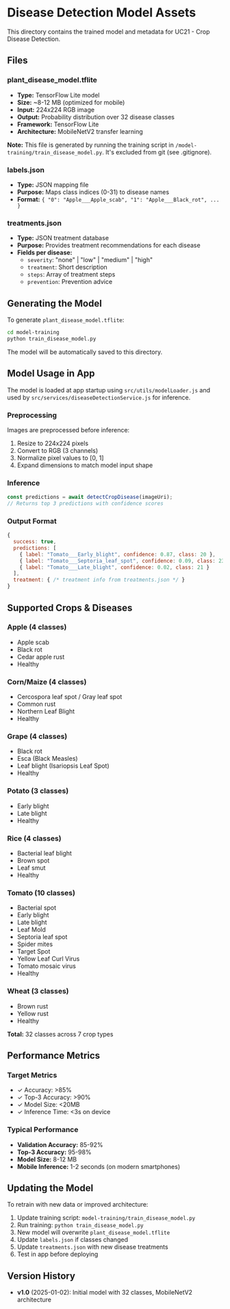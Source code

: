 # Disease Detection Model Assets

This directory contains the trained model and metadata for UC21 - Crop Disease Detection.

## Files

### plant_disease_model.tflite
- **Type:** TensorFlow Lite model
- **Size:** ~8-12 MB (optimized for mobile)
- **Input:** 224x224 RGB image
- **Output:** Probability distribution over 32 disease classes
- **Framework:** TensorFlow Lite
- **Architecture:** MobileNetV2 transfer learning

**Note:** This file is generated by running the training script in `/model-training/train_disease_model.py`. It's excluded from git (see .gitignore).

### labels.json
- **Type:** JSON mapping file
- **Purpose:** Maps class indices (0-31) to disease names
- **Format:** `{ "0": "Apple___Apple_scab", "1": "Apple___Black_rot", ... }`

### treatments.json
- **Type:** JSON treatment database
- **Purpose:** Provides treatment recommendations for each disease
- **Fields per disease:**
  - `severity`: "none" | "low" | "medium" | "high"
  - `treatment`: Short description
  - `steps`: Array of treatment steps
  - `prevention`: Prevention advice

## Generating the Model

To generate `plant_disease_model.tflite`:

```bash
cd model-training
python train_disease_model.py
```

The model will be automatically saved to this directory.

## Model Usage in App

The model is loaded at app startup using `src/utils/modelLoader.js` and used by `src/services/diseaseDetectionService.js` for inference.

### Preprocessing
Images are preprocessed before inference:
1. Resize to 224x224 pixels
2. Convert to RGB (3 channels)
3. Normalize pixel values to [0, 1]
4. Expand dimensions to match model input shape

### Inference
```javascript
const predictions = await detectCropDisease(imageUri);
// Returns top 3 predictions with confidence scores
```

### Output Format
```javascript
{
  success: true,
  predictions: [
    { label: "Tomato___Early_blight", confidence: 0.87, class: 20 },
    { label: "Tomato___Septoria_leaf_spot", confidence: 0.09, class: 23 },
    { label: "Tomato___Late_blight", confidence: 0.02, class: 21 }
  ],
  treatment: { /* treatment info from treatments.json */ }
}
```

## Supported Crops & Diseases

### Apple (4 classes)
- Apple scab
- Black rot
- Cedar apple rust
- Healthy

### Corn/Maize (4 classes)
- Cercospora leaf spot / Gray leaf spot
- Common rust
- Northern Leaf Blight
- Healthy

### Grape (4 classes)
- Black rot
- Esca (Black Measles)
- Leaf blight (Isariopsis Leaf Spot)
- Healthy

### Potato (3 classes)
- Early blight
- Late blight
- Healthy

### Rice (4 classes)
- Bacterial leaf blight
- Brown spot
- Leaf smut
- Healthy

### Tomato (10 classes)
- Bacterial spot
- Early blight
- Late blight
- Leaf Mold
- Septoria leaf spot
- Spider mites
- Target Spot
- Yellow Leaf Curl Virus
- Tomato mosaic virus
- Healthy

### Wheat (3 classes)
- Brown rust
- Yellow rust
- Healthy

**Total:** 32 classes across 7 crop types

## Performance Metrics

### Target Metrics
- ✓ Accuracy: >85%
- ✓ Top-3 Accuracy: >90%
- ✓ Model Size: <20MB
- ✓ Inference Time: <3s on device

### Typical Performance
- **Validation Accuracy:** 85-92%
- **Top-3 Accuracy:** 95-98%
- **Model Size:** 8-12 MB
- **Mobile Inference:** 1-2 seconds (on modern smartphones)

## Updating the Model

To retrain with new data or improved architecture:

1. Update training script: `model-training/train_disease_model.py`
2. Run training: `python train_disease_model.py`
3. New model will overwrite `plant_disease_model.tflite`
4. Update `labels.json` if classes changed
5. Update `treatments.json` with new disease treatments
6. Test in app before deploying

## Version History

- **v1.0** (2025-01-02): Initial model with 32 classes, MobileNetV2 architecture

